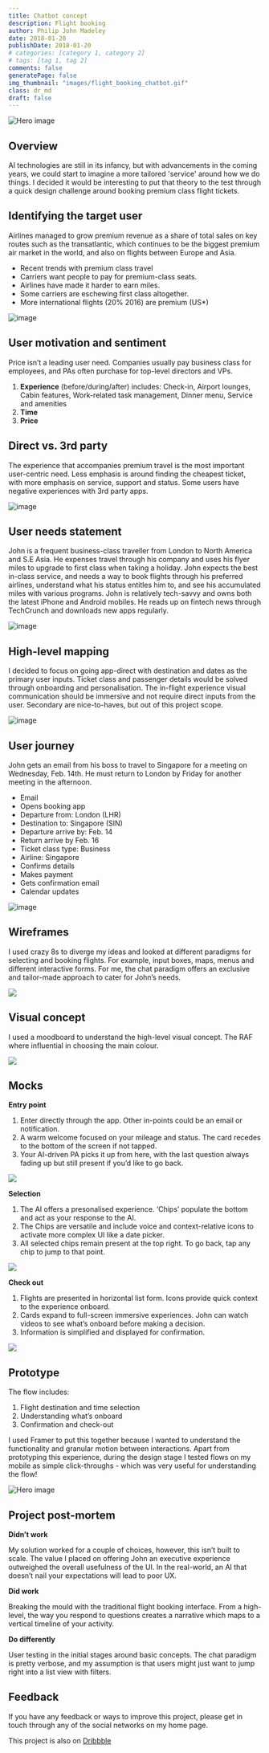```yaml
---
title: Chatbot concept
description: Flight booking
author: Philip John Madeley
date: 2018-01-20
publishDate: 2018-01-20
# categories: [category 1, category 2]
# tags: [tag 1, tag 2]
comments: false
generatePage: false
img_thumbnail: "images/flight_booking_chatbot.gif"
class: dr_md
draft: false
---
```


![Hero image](/images/flight_booking_chatbot.gif)

## Overview
AI technologies are still in its infancy, but with advancements in the coming years, we could start to imagine a more tailored 'service' around how we do things. I decided it would be interesting to put that theory to the test through a quick design challenge around booking premium class flight tickets.

## Identifying the target user
Airlines managed to grow premium revenue as a share of total sales on key routes such as the transatlantic, which continues to be the biggest premium air market in the world, and also on flights between Europe and Asia.

* Recent trends with premium class travel
* Carriers want people to pay for premium-class seats.
* Airlines have made it harder to earn miles.
* Some carriers are eschewing first class altogether.
* More international flights (20% 2016) are premium (US*)

![image](/images/flight-booking-chart.jpg)


## User motivation and sentiment

Price isn’t a leading user need.
Companies usually pay business class for employees, and PAs often purchase for top-level directors and VPs.

1. <b>Experience</b> (before/during/after)
  includes: Check-in, Airport lounges, Cabin features, Work-related task management, Dinner menu, Service and amenities
2. <b>Time</b>
3. <b>Price</b>

## Direct vs. 3rd party
The experience that accompanies premium travel is the most important user-centric need. Less emphasis is around finding the cheapest ticket, with more emphasis on service, support and status. Some users have negative experiences with 3rd party apps.

![image](/images/flight-booking-compare.jpg)

## User needs statement
John is a frequent business-class traveller from London to North America and S.E Asia.  He expenses travel through his company and uses his flyer miles to upgrade to first class when taking a holiday.  John expects the best in-class service, and needs a way to book  flights through his preferred airlines, understand what his status entitles him to, and see his accumulated miles with various programs. John is relatively tech-savvy and owns both the latest iPhone and Android mobiles. He reads up on fintech news through TechCrunch and downloads new apps regularly.

![image](/images/flight-booking-user.jpg)

## High-level mapping
I decided to focus on going app-direct with destination and dates as the primary user inputs.  Ticket class and passenger details would be solved through onboarding and personalisation. The in-flight experience visual communication should be immersive and not require direct inputs from the user.  Secondary are nice-to-haves, but out of this project scope.

![image](/images/flight-booking-mapping.jpg)

## User journey
John gets an email from his boss to travel to Singapore for a meeting on Wednesday, Feb. 14th.  He must return to London by Friday for another meeting in the afternoon.

- Email
- Opens booking app
- Departure from: London (LHR)
- Destination to: Singapore (SIN)
- Departure arrive by: Feb. 14
- Return arrive by Feb. 16
- Ticket class type: Business
- Airline: Singapore
- Confirms details
- Makes payment
- Gets confirmation email
- Calendar updates

![image](/images/flight-booking-flow.jpg)


## Wireframes
I used crazy 8s to diverge my ideas and looked at different paradigms for selecting and booking flights. For example, input boxes, maps, menus and different interactive forms. For me, the chat paradigm offers an exclusive and tailor-made approach to cater for John’s needs.  


<div class="fullwidth">
  <img src="/images/flight-booking-wireframes.jpg">
</div>

## Visual concept
I used a moodboard to understand the high-level visual concept. The RAF where influential in choosing the main colour.

<div class="fullwidth">
  <img src="/images/flight-booking-moodboard.jpg">
</div>


## Mocks

<b>Entry point</b>

1. Enter directly through the app. Other in-points could be an email or notification.
2. A warm welcome focused on your mileage and status. The card recedes to the bottom of the screen if not tapped.
3. Your AI-driven PA picks it up from here, with the last question always fading up but still present if you’d like to go back.

<div class="fullwidth">
  <img src="/images/flight-booking-mocks1.jpg">
</div>


<b>Selection</b>

1. The AI offers a presonalised experience. ‘Chips’ populate the bottom and act as your response to the AI.
2. The Chips are versatile and include voice and context-relative icons to activate more complex UI like a date picker.
3. All selected chips remain present at the top right. To go back, tap any chip to jump to that point.

<div class="fullwidth">
  <img src="/images/flight-booking-mocks2.jpg">
</div>

<b>Check out</b>

1. Flights are presented in horizontal list form. Icons provide quick context to the experience onboard.
2. Cards expand to full-screen immersive experiences. John can watch videos to see what’s onboard before making a decision.
3. Information is simplified and displayed for confirmation.

<div class="fullwidth">
  <img src="/images/flight-booking-mocks3.jpg">
</div>

## Prototype
The flow includes:

1. Flight destination and time selection
2. Understanding what’s onboard
3. Confirmation and check-out

I used Framer to put this together because I wanted to understand the functionality and granular motion between interactions.
Apart from prototyping this experience, during the design stage I tested flows on my mobile as simple click-throughs - which was very useful for understanding the flow!

![Hero image](/images/flight_booking_chatbot.gif)


## Project post-mortem


**Didn’t work**

My solution worked for a couple of choices, however, this isn’t built to scale. The value I placed on offering John an executive experience outweighed the overall usefulness of the UI. In the real-world, an AI that doesn’t nail your expectations will lead to poor UX.  


**Did work**

Breaking the mould with the traditional flight booking interface. From a high-level, the way you respond to questions creates a narrative which maps to a vertical timeline of your activity.


**Do differently**

User testing in the initial stages around basic concepts. The chat paradigm is pretty verbose, and my assumption is that users might just want to jump right into a list view with filters.


## Feedback
If you have any feedback or ways to improve this project, please get in touch through any of the social networks on my home page.

<!-- <a href="http://share.framerjs.com/5q3je16uy8z4/" target="_blank">
<button>Play on Framer</button>
</a> -->

This project is also on <a class="link" href="https://dribbble.com/shots/4336111-Flight-concierge-AI-bot" target="_blank">Dribbble</a>
